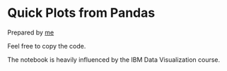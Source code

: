 # Quick Plots from Pandas

Prepared by [me](https://www.linked.in.com/in/yasharmansouri)  

Feel free to copy the code.  

The notebook is heavily influenced by the IBM Data Visualization course.
